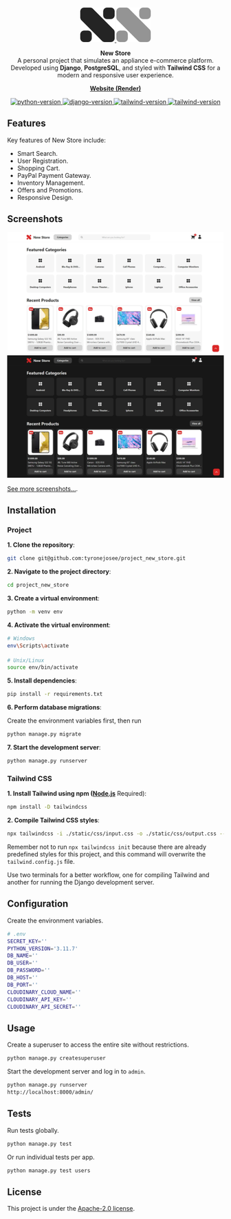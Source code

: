 <p align="center">
  <a href="https://github.com/tyronejosee/project_new_store#gh-light-mode-only" target="_blank">
    <img src="./static/img/logo_light.svg" alt="logo-light" width="80">
  </a>
  <a href="https://github.com/tyronejosee/project_new_store#gh-dark-mode-only" target="_blank">
    <img src="./static/img/logo_dark.svg" alt="logo-dark" width="80">
  </a>
</p>
<p align="center">
  <strong>New Store</strong>
  <br>
  A personal project that simulates an appliance e-commerce platform. Developed using <b>Django</b>, <b>PostgreSQL</b>, and styled with <b>Tailwind CSS</b> for a modern and responsive user experience.
<p>
<p align="center">
  <a href="https://new-store-8vlz.onrender.com/"><strong>Website (Render)</strong></a>
</p>
<p align="center">
  <a href="https://www.python.org/">
  <img src="https://img.shields.io/badge/python-3.11.3-blue" alt="python-version">
  </a>
  <a href="https://www.djangoproject.com/">
  <img src="https://img.shields.io/badge/django-4.2.4-blue" alt="django-version">
  </a>
  <a href="https://tailwindcss.com/">
  <img src="https://img.shields.io/badge/tailwindcss-3.3.2-blue" alt="tailwind-version">
  </a>
  <a href="https://nodejs.org/en">
  <img src="https://img.shields.io/badge/node-18.17.1-blue" alt="tailwind-version">
  </a>
</p>

## Features

Key features of New Store include:

- Smart Search.
- User Registration.
- Shopping Cart.
- PayPal Payment Gateway.
- Inventory Management.
- Offers and Promotions.
- Responsive Design.

## Screenshots

![Main_Light](/static/img/main_light.webp)
![Main_Dark](/static/img/main_dark.webp)

[See more screenshots...](screenshots.md).

## Installation

### Project

**1. Clone the repository**:

```bash
git clone git@github.com:tyronejosee/project_new_store.git
```

**2. Navigate to the project directory**:

```bash
cd project_new_store
```

**3. Create a virtual environment**:

```bash
python -m venv env
```

**4. Activate the virtual environment**:

```bash
# Windows
env\Scripts\activate

# Unix/Linux
source env/bin/activate
```

**5. Install dependencies**:

```bash
pip install -r requirements.txt
```

**6. Perform database migrations**:

Create the environment variables first, then run

```bash
python manage.py migrate
```


**7. Start the development server**:

```bash
python manage.py runserver
```

### Tailwind CSS

**1. Install Tailwind using npm ([Node.js](https://nodejs.org/en)** Required):

```bash
npm install -D tailwindcss
```

**2. Compile Tailwind CSS styles**:

```bash
npx tailwindcss -i ./static/css/input.css -o ./static/css/output.css --watch
```

Remember not to run `npx tailwindcss init` because there are already predefined styles for this project, and this command will overwrite the `tailwind.config.js` file.

Use two terminals for a better workflow, one for compiling Tailwind and another for running the Django development server.

## Configuration

Create the environment variables.

```bash
# .env
SECRET_KEY=''
PYTHON_VERSION='3.11.7'
DB_NAME=''
DB_USER=''
DB_PASSWORD=''
DB_HOST=''
DB_PORT=''
CLOUDINARY_CLOUD_NAME=''
CLOUDINARY_API_KEY=''
CLOUDINARY_API_SECRET=''
```

## Usage

Create a superuser to access the entire site without restrictions.

```bash
python manage.py createsuperuser
```

Start the development server and log in to `admin`.

```bash
python manage.py runserver
http://localhost:8000/admin/
```

## Tests

Run tests globally.

```bash
python manage.py test
```

Or run individual tests per app.

```bash
python manage.py test users
```

## License

This project is under the [Apache-2.0 license](https://github.com/tyronejosee/project_new_store/blob/main/LICENSE).
